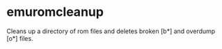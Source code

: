 # emuromcleanup
Cleans up a directory of rom files and deletes broken [b*] and overdump [o*] files.

